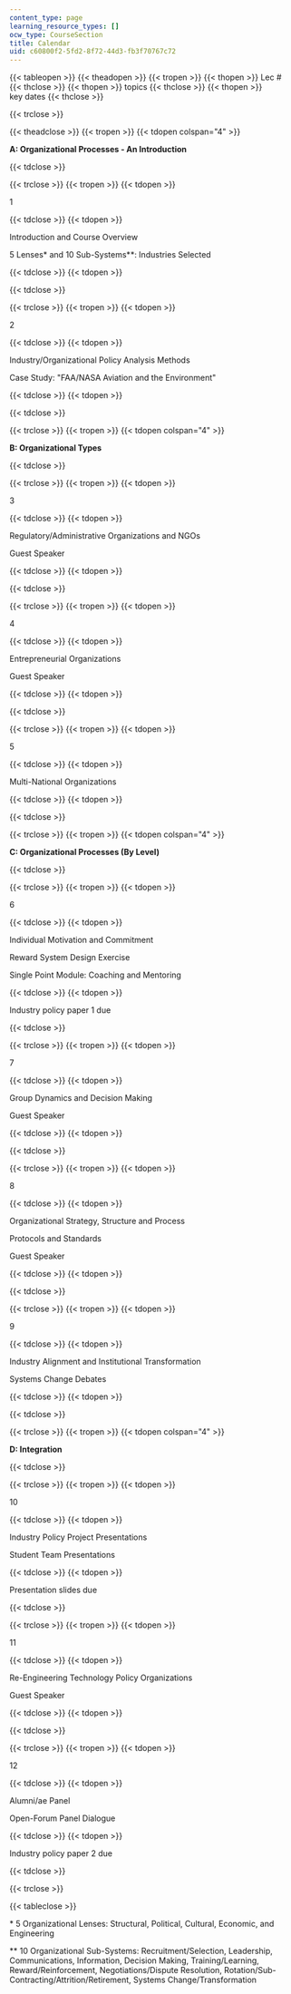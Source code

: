 ```yaml
---
content_type: page
learning_resource_types: []
ocw_type: CourseSection
title: Calendar
uid: c60800f2-5fd2-8f72-44d3-fb3f70767c72
---
```


{{< tableopen >}}
{{< theadopen >}}
{{< tropen >}}
{{< thopen >}}
Lec #
{{< thclose >}}
{{< thopen >}}
topics
{{< thclose >}}
{{< thopen >}}
key dates
{{< thclose >}}

{{< trclose >}}

{{< theadclose >}}
{{< tropen >}}
{{< tdopen colspan="4" >}}


**A: Organizational Processes - An Introduction**


{{< tdclose >}}

{{< trclose >}}
{{< tropen >}}
{{< tdopen >}}


1


{{< tdclose >}}
{{< tdopen >}}


Introduction and Course Overview

5 Lenses\* and 10 Sub-Systems\*\*: Industries Selected


{{< tdclose >}}
{{< tdopen >}}

{{< tdclose >}}

{{< trclose >}}
{{< tropen >}}
{{< tdopen >}}


2


{{< tdclose >}}
{{< tdopen >}}


Industry/Organizational Policy Analysis Methods

Case Study: "FAA/NASA Aviation and the Environment"


{{< tdclose >}}
{{< tdopen >}}

{{< tdclose >}}

{{< trclose >}}
{{< tropen >}}
{{< tdopen colspan="4" >}}


**B: Organizational Types**


{{< tdclose >}}

{{< trclose >}}
{{< tropen >}}
{{< tdopen >}}


3


{{< tdclose >}}
{{< tdopen >}}


Regulatory/Administrative Organizations and NGOs

Guest Speaker


{{< tdclose >}}
{{< tdopen >}}

{{< tdclose >}}

{{< trclose >}}
{{< tropen >}}
{{< tdopen >}}


4


{{< tdclose >}}
{{< tdopen >}}


Entrepreneurial Organizations

Guest Speaker


{{< tdclose >}}
{{< tdopen >}}

{{< tdclose >}}

{{< trclose >}}
{{< tropen >}}
{{< tdopen >}}


5


{{< tdclose >}}
{{< tdopen >}}


Multi-National Organizations


{{< tdclose >}}
{{< tdopen >}}

{{< tdclose >}}

{{< trclose >}}
{{< tropen >}}
{{< tdopen colspan="4" >}}


**C: Organizational Processes (By Level)**


{{< tdclose >}}

{{< trclose >}}
{{< tropen >}}
{{< tdopen >}}


6


{{< tdclose >}}
{{< tdopen >}}


Individual Motivation and Commitment

Reward System Design Exercise

Single Point Module: Coaching and Mentoring


{{< tdclose >}}
{{< tdopen >}}


Industry policy paper 1 due


{{< tdclose >}}

{{< trclose >}}
{{< tropen >}}
{{< tdopen >}}


7


{{< tdclose >}}
{{< tdopen >}}


Group Dynamics and Decision Making

Guest Speaker


{{< tdclose >}}
{{< tdopen >}}

{{< tdclose >}}

{{< trclose >}}
{{< tropen >}}
{{< tdopen >}}


8


{{< tdclose >}}
{{< tdopen >}}


Organizational Strategy, Structure and Process

Protocols and Standards

Guest Speaker


{{< tdclose >}}
{{< tdopen >}}

{{< tdclose >}}

{{< trclose >}}
{{< tropen >}}
{{< tdopen >}}


9


{{< tdclose >}}
{{< tdopen >}}


Industry Alignment and Institutional Transformation

Systems Change Debates


{{< tdclose >}}
{{< tdopen >}}

{{< tdclose >}}

{{< trclose >}}
{{< tropen >}}
{{< tdopen colspan="4" >}}


**D: Integration**


{{< tdclose >}}

{{< trclose >}}
{{< tropen >}}
{{< tdopen >}}


10


{{< tdclose >}}
{{< tdopen >}}


Industry Policy Project Presentations

Student Team Presentations


{{< tdclose >}}
{{< tdopen >}}


Presentation slides due


{{< tdclose >}}

{{< trclose >}}
{{< tropen >}}
{{< tdopen >}}


11


{{< tdclose >}}
{{< tdopen >}}


Re-Engineering Technology Policy Organizations

Guest Speaker


{{< tdclose >}}
{{< tdopen >}}

{{< tdclose >}}

{{< trclose >}}
{{< tropen >}}
{{< tdopen >}}


12


{{< tdclose >}}
{{< tdopen >}}


Alumni/ae Panel

Open-Forum Panel Dialogue


{{< tdclose >}}
{{< tdopen >}}


Industry policy paper 2 due


{{< tdclose >}}

{{< trclose >}}

{{< tableclose >}}

  

\* 5 Organizational Lenses: Structural, Political, Cultural, Economic, and Engineering

\*\* 10 Organizational Sub-Systems: Recruitment/Selection, Leadership, Communications, Information, Decision Making, Training/Learning, Reward/Reinforcement, Negotiations/Dispute Resolution, Rotation/Sub-Contracting/Attrition/Retirement, Systems Change/Transformation